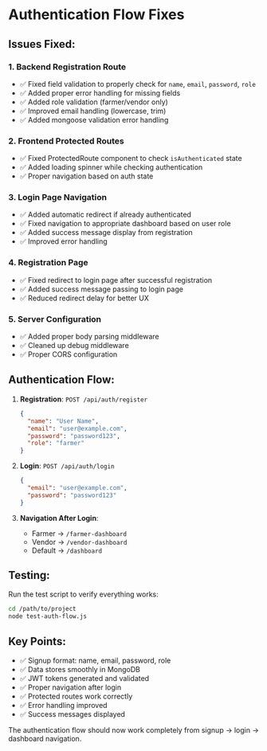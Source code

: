 # Authentication Flow Fixes

## Issues Fixed:

### 1. **Backend Registration Route**
- ✅ Fixed field validation to properly check for `name`, `email`, `password`, `role`
- ✅ Added proper error handling for missing fields
- ✅ Added role validation (farmer/vendor only)
- ✅ Improved email handling (lowercase, trim)
- ✅ Added mongoose validation error handling

### 2. **Frontend Protected Routes**
- ✅ Fixed ProtectedRoute component to check `isAuthenticated` state
- ✅ Added loading spinner while checking authentication
- ✅ Proper navigation based on auth state

### 3. **Login Page Navigation**
- ✅ Added automatic redirect if already authenticated
- ✅ Fixed navigation to appropriate dashboard based on user role
- ✅ Added success message display from registration
- ✅ Improved error handling

### 4. **Registration Page**
- ✅ Fixed redirect to login page after successful registration
- ✅ Added success message passing to login page
- ✅ Reduced redirect delay for better UX

### 5. **Server Configuration**
- ✅ Added proper body parsing middleware
- ✅ Cleaned up debug middleware
- ✅ Proper CORS configuration

## Authentication Flow:

1. **Registration**: `POST /api/auth/register`
   ```json
   {
     "name": "User Name",
     "email": "user@example.com",
     "password": "password123",
     "role": "farmer"
   }
   ```

2. **Login**: `POST /api/auth/login`
   ```json
   {
     "email": "user@example.com",
     "password": "password123"
   }
   ```

3. **Navigation After Login**:
   - Farmer → `/farmer-dashboard`
   - Vendor → `/vendor-dashboard`
   - Default → `/dashboard`

## Testing:

Run the test script to verify everything works:
```bash
cd /path/to/project
node test-auth-flow.js
```

## Key Points:

- ✅ Signup format: name, email, password, role
- ✅ Data stores smoothly in MongoDB
- ✅ JWT tokens generated and validated
- ✅ Proper navigation after login
- ✅ Protected routes work correctly
- ✅ Error handling improved
- ✅ Success messages displayed

The authentication flow should now work completely from signup → login → dashboard navigation.